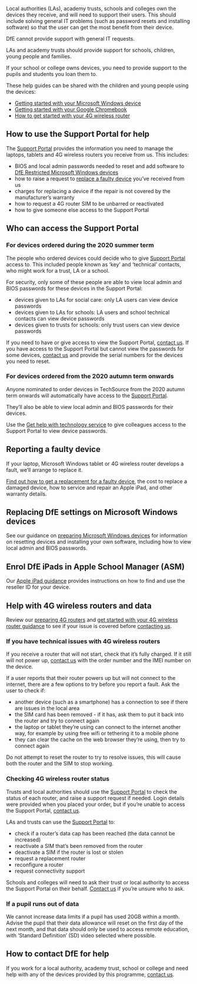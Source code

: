 Local authorities (LAs), academy trusts, schools and colleges own the devices they receive, and will need to support their users. This should include solving general IT problems (such as password resets and installing software) so that the user can get the most benefit from their device.

<div class="govuk-inset-text">
  DfE cannot provide support with general IT requests.
</div>

LAs and academy trusts should provide support for schools, children, young people and families.

If your school or college owns devices, you need to provide support to the pupils and students you loan them to.

These help guides can be shared with the children and young people using the devices:

* [Getting started with your Microsoft Windows device](/devices/getting-started-with-your-microsoft-windows-device)
* [Getting started with your Google Chromebook](/devices/getting-started-with-your-google-chromebook)
* [How to get started with your 4G wireless router](/devices/4g-user-guidance)


## How to use the Support Portal for help

The [Support Portal](https://computacenterprod.service-now.com/dfe) provides the information you need to manage the laptops, tablets and 4G wireless routers you receive from us. This includes:

* BIOS and local admin passwords needed to reset and add software to [DfE Restricted Microsoft Windows devices](/devices/preparing-microsoft-windows-laptops-and-tablets#preparing-laptops-and-tablets-ordered-with-dfe-settings-installed)
* how to raise a request to [replace a faulty device](/devices/replace-a-faulty-device) you’ve received from us
* charges for replacing a device if the repair is not covered by the manufacturer’s warranty
* how to request a 4G router SIM to be unbarred or reactivated
* how to give someone else access to the Support Portal


## Who can access the Support Portal

### For devices ordered during the 2020 summer term

The people who ordered devices could decide who to give [Support Portal](https://computacenterprod.service-now.com/dfe) access to. This included people known as ‘key’ and ‘technical’ contacts, who might work for a trust, LA or a school.

For security, only some of these people are able to view local admin and BIOS passwords for these devices in the Support Portal:

* devices given to LAs for social care: only LA users can view device passwords
* devices given to LAs for schools: LA users and school technical contacts can view device passwords
* devices given to trusts for schools: only trust users can view device passwords

If you need to have or give access to view the Support Portal, [contact us](/get-support). If you have access to the Support Portal but cannot view the passwords for some devices, [contact us](/get-support) and provide the serial numbers for the devices you need to reset.

### For devices ordered from the 2020 autumn term onwards

Anyone nominated to order devices in TechSource from the 2020 autumn term onwards will automatically have access to the [Support Portal](https://computacenterprod.service-now.com/dfe).

They’ll also be able to view local admin and BIOS passwords for their devices.

Use the [Get help with technology service](/sign-in) to give colleagues access to the Support Portal to view device passwords. 

## Reporting a faulty device

If your laptop, Microsoft Windows tablet or 4G wireless router develops a fault, we’ll arrange to replace it.

[Find out how to get a replacement for a faulty device](/devices/replace-a-faulty-device), the cost to replace a damaged device, how to service and repair an Apple iPad, and other warranty details.

## Replacing DfE settings on Microsoft Windows devices

See our guidance on [preparing Microsoft Windows devices](/devices/preparing-microsoft-windows-laptops-and-tablets) for information on resetting devices and installing your own software, including how to view local admin and BIOS passwords.

## Enrol DfE iPads in Apple School Manager (ASM) 

Our [Apple iPad guidance](/devices/preparing-ipads#enrol-dfe-ipads-in-asm-using-the-reseller-id) provides instructions on how to find and use the reseller ID for your device.

## Help with 4G wireless routers and data

Review our [preparing 4G routers](/devices/preparing-4g-wireless-routers) and [get started with your 4G wireless router guidance](/devices/4g-user-guidance) to see if your issue is covered before [contacting us](/get-support).

### If you have technical issues with 4G wireless routers

If you receive a router that will not start, check that it’s fully charged. If it still will not power up, [contact us](/get-support) with the order number and the IMEI number on the device.

If a user reports that their router powers up but will not connect to the internet, there are a few options to try before you report a fault. Ask the user to check if:

* another device (such as a smartphone) has a connection to see if there are issues in the local area
* the SIM card has been removed - if it has, ask them to put it back into the router and try to connect again
* the laptop or tablet they’re using can connect to the internet another way, for example by using free wifi or tethering it to a mobile phone
* they can clear the cache on the web browser they’re using, then try to connect again

<div class="govuk-inset-text">
  Do not attempt to reset the router to try to resolve issues, this will cause both the router and the SIM to stop working.
</div> 

### Checking 4G wireless router status

Trusts and local authorities should use the [Support Portal](https://computacenterprod.service-now.com/dfe) to check the status of each router, and raise a support request if needed. Login details were provided when you placed your order, but if you’re unable to access the Support Portal, [contact us](/get-support).

LAs and trusts can use the [Support Portal](https://computacenterprod.service-now.com/dfe) to:

* check if a router’s data cap has been reached (the data cannot be increased)
* reactivate a SIM that’s been removed from the router
* deactivate a SIM if the router is lost or stolen
* request a replacement router
* reconfigure a router
* request connectivity support

Schools and colleges will need to ask their trust or local authority to access the Support Portal on their behalf. [Contact us](/get-support) if you’re unsure who to ask.

### If a pupil runs out of data

We cannot increase data limits if a pupil has used 20GB within a month. Advise the pupil that their data allowance will reset on the first day of the next month, and that data should only be used to access remote education, with ‘Standard Definition’ (SD) video selected where possible.

## How to contact DfE for help

If you work for a local authority, academy trust, school or college and need help with any of the devices provided by this programme, [contact us](/get-support). 
